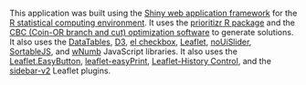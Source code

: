 This application was built using the [Shiny web application framework](https://shiny.rstudio.com/) for the [R statistical computing environment](). It uses the [prioritizr R package](https://www.r-project.org/) and the [CBC (Coin-OR branch and cut) optimization software](https://www.coin-or.org/Cbc/) to generate solutions. It also uses the [DataTables](https://datatables.net/), [D3](https://d3js.org/), [el checkbox](http://github.evanliu2968.com.cn/el-checkbox/), [Leaflet](https://leafletjs.com/), [noUiSlider](https://refreshless.com/nouislider/), [SortableJS](https://sortablejs.github.io/Sortable/), and [wNumb](https://refreshless.com/wnumb/) JavaScript libraries. It also uses the [Leaflet.EasyButton](https://github.com/CliffCloud/Leaflet.EasyButton), [leaflet-easyPrint](http://rowanwins.github.io/leaflet-easyPrint/), [Leaflet-History Control](https://github.com/cscott530/leaflet-history), and the [sidebar-v2](https://github.com/Turbo87/sidebar-v2) Leaflet plugins.
